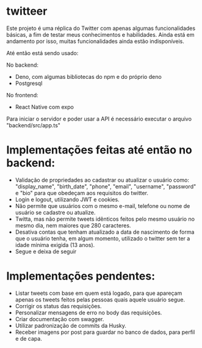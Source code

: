 # twitteer
Este projeto é uma réplica do Twitter com apenas algumas funcionalidades básicas, a fim de testar meus conhecimentos e habilidades.
Ainda está em andamento por isso, muitas funcionalidades ainda estão indisponíveis.

Até então está sendo usado:

No backend:

- Deno, com algumas bibliotecas do npm e do próprio deno
- Postgresql

No frontend:

- React Native com expo

 Para iniciar o servidor e poder usar a API é necessário executar o arquivo "backend/src/app.ts"

# Implementações feitas até então no backend:

- Validação de propriedades ao cadastrar ou atualizar o usuário como: "display_name", "birth_date", "phone", "email", "username", "password" e "bio" para que obedeçam aos requisitos do twitter.
- Login e logout, utilizando JWT e cookies.
- Não permite que usuários com o mesmo e-mail, telefone ou nome de usuário se cadastre ou atualize.
- Twitta, mas não permite tweets idênticos feitos pelo mesmo usuário no mesmo dia, nem maiores que 280 caracteres.
- Desativa contas que tenham atualizado a data de nascimento de forma que o usuário tenha, em algum momento, utilizado o twitter sem ter a idade mínima exigida (13 anos).
- Segue e deixa de seguir

# Implementações pendentes:

- Listar tweets com base em quem está logado, para que apareçam apenas os tweets feitos pelas pessoas quais aquele usuário segue.
- Corrigir os status das requisições.
- Personalizar mensagens de erro no body das requisições.
- Criar documentação com swagger.
- Utilizar padronização de commits da Husky.
- Receber imagens por post para guardar no banco de dados, para perfil e de capa.
